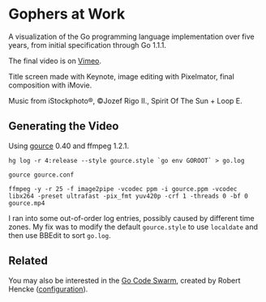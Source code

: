 Gophers at Work
===============

A visualization of the Go programming language implementation over five years, from initial specification through Go 1.1.1.

The final video is on [Vimeo](https://vimeo.com/nyoungman/gource).

Title screen made with Keynote, image editing with Pixelmator, final composition with iMovie.

Music from iStockphoto®, ©Jozef Rigo II., Spirit Of The Sun + Loop E.

Generating the Video
--------------------

Using [gource](https://github.com/acaudwell/Gource) 0.40 and ffmpeg 1.2.1.

```console
hg log -r 4:release --style gource.style `go env GOROOT` > go.log

gource gource.conf

ffmpeg -y -r 25 -f image2pipe -vcodec ppm -i gource.ppm -vcodec libx264 -preset ultrafast -pix_fmt yuv420p -crf 1 -threads 0 -bf 0 gource.mp4
```

I ran into some out-of-order log entries, possibly caused by different time zones. My fix was to modify the default `gource.style` to use `localdate` and then use BBEdit to sort `go.log`.


Related
-------

You may also be interested in the [Go Code Swarm](http://www.youtube.com/watch?v=P3Ka0sMpe2k), created by Robert Hencke ([configuration](https://codereview.appspot.com/5783053)).

